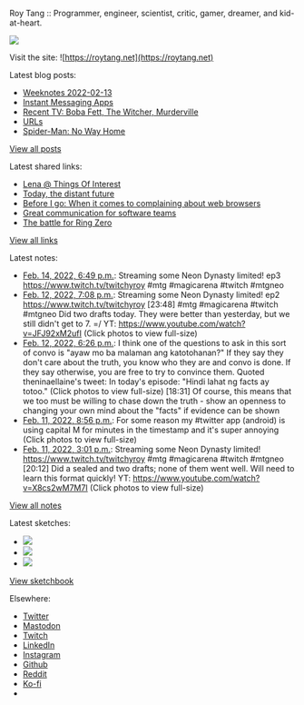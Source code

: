 Roy Tang :: Programmer, engineer, scientist, critic, gamer, dreamer, and kid-at-heart.

![](https://roytang.net/static/img/profile.jpg)

Visit the site: ![https://roytang.net](https://roytang.net)

Latest blog posts:

- [Weeknotes 2022-02-13](https://roytang.net/2022/02/weeknotes-02-13/)
- [Instant Messaging Apps](https://roytang.net/2022/02/im-apps/)
- [Recent TV: Boba Fett, The Witcher, Murderville](https://roytang.net/2022/02/tv-bobafett-witcher2-murderville/)
- [URLs](https://roytang.net/2022/02/urls/)
- [Spider-Man: No Way Home](https://roytang.net/2022/02/spider-man-no-way-home/)

[View all posts](https://roytang.net/blog)

Latest shared links:

- [Lena @ Things Of Interest](https://roytang.net/2022/02/7ed0777d44863e8b7c8959f4cf5092f3/)
- [Today, the distant future](https://roytang.net/2022/02/today-the-distant-future/)
- [Before I go: When it comes to complaining about web browsers](https://roytang.net/2022/02/before-i-go-when-it-comes-to-complaining-about-web-browsers/)
- [Great communication for software teams](https://roytang.net/2022/02/great-communication-for-software-teams/)
- [The battle for Ring Zero](https://roytang.net/2022/02/53bffc4436680de15607f689fb2af44b/)

[View all links](https://roytang.net/links)

Latest notes:

- [Feb. 14, 2022, 6:49 p.m.](https://roytang.net/2022/02/1493175547983192064/): Streaming some Neon Dynasty limited! ep3 https://www.twitch.tv/twitchyroy #mtg #magicarena #twitch #mtgneo
- [Feb. 12, 2022, 7:08 p.m.](https://roytang.net/2022/02/1492455575069900805/): Streaming some Neon Dynasty limited! ep2 https://www.twitch.tv/twitchyroy [23:48] #mtg #magicarena #twitch #mtgneo Did two drafts today. They were better than yesterday, but we still didn&#x27;t get to 7. =/ YT: https://www.youtube.com/watch?v=JFJ92xM2ufI (Click photos to view full-size)
- [Feb. 12, 2022, 6:26 p.m.](https://roytang.net/2022/02/1492444974561914882/): I think one of the questions to ask in this sort of convo is &quot;ayaw mo ba malaman ang katotohanan?&quot; If they say they don&#x27;t care about the truth, you know who they are and convo is done. If they say otherwise, you are free to try to convince them. Quoted theninaellaine&#x27;s tweet: In today&#x27;s episode: &quot;Hindi lahat ng facts ay totoo.&quot; (Click photos to view full-size) [18:31] Of course, this means that we too must be willing to chase down the truth - show an openness to changing your own mind about the &quot;facts&quot; if evidence can be shown
- [Feb. 11, 2022, 8:56 p.m.](https://roytang.net/2022/02/1492120265337171970/): For some reason my #twitter app (android) is using capital M for minutes in the timestamp and it&#x27;s super annoying (Click photos to view full-size)
- [Feb. 11, 2022, 3:01 p.m.](https://roytang.net/2022/02/1492031006601322504/): Streaming some Neon Dynasty limited! https://www.twitch.tv/twitchyroy #mtg #magicarena #twitch #mtgneo [20:12] Did a sealed and two drafts; none of them went well. Will need to learn this format quickly! YT: https://www.youtube.com/watch?v=X8cs2wM7M7I (Click photos to view full-size)

[View all notes](https://roytang.net/notes)

Latest sketches:


- ![](https://roytang.net/media/cache/eb/6d/eb6d42690e16874c36049dccfd32b06d.jpg)
- ![](https://roytang.net/media/cache/6c/d5/6cd5b41f73d41026b3f65beeac28a6af.jpg)
- ![](https://roytang.net/media/cache/e5/da/e5da975ee2fed5a25dba802aa7d5ad1c.jpg)

[View sketchbook](https://roytang.net/albums/sketchbook)


Elsewhere:

- [Twitter](https://twitter.com/roytang)
- [Mastodon](https://mastodon.technology/@roytang)
- [Twitch](https://twitch.tv/twitchyroy)
- [LinkedIn](https://www.linkedin.com/in/roytang)
- [Instagram](https://instagram.com/roytang0400)
- [Github](https://github.com/roytang)
- [Reddit](https://reddit.com/u/hungryroy)
- [Ko-fi](https://ko-fi.com/roytang)
- [](mailto:hello@roytang.net)